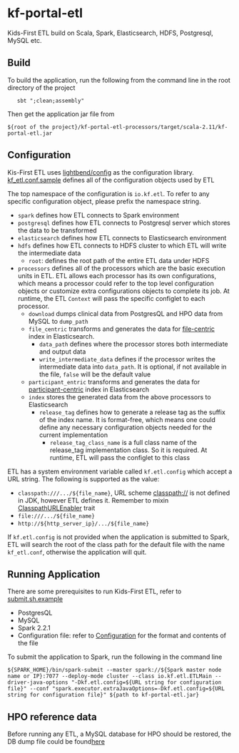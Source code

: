 # kf-portal-etl

Kids-First ETL build on Scala, Spark, Elasticsearch, HDFS, Postgresql, MySQL etc.

## Build

To build the application, run the following from the command line in the root directory of the project

```    sbt ";clean;assembly"   ```

Then get the application jar file from

```${root of the project}/kf-portal-etl-processors/target/scala-2.11/kf-portal-etl.jar ```

## Configuration

Kis-First ETL uses [lightbend/config](https://github.com/lightbend/config) as the configuration library. [kf_etl.conf.sample](./kf-portal-etl-processors/src/main/resources/kf_etl.conf.sample) defines all of the configuration objects used by ETL

The top namespace of the configuration is `io.kf.etl`. To refer to any specific configuration object, please prefix the namespace string.

* `spark` defines how ETL connects to Spark environment
* `postgresql` defines how ETL connects to Postgresql server which stores the data to be transformed
* `elasticsearch` defines how ETL connects to Elasticsearch environment
* `hdfs` defines how ETL connects to HDFS cluster to which ETL will write the intermediate data
    * `root`: defines the root path of the entire ETL data under HDFS 
* `processors` defines all of the processors which are the basic execution units in ETL. ETL allows each processor has its own configurations, which means a processor could refer to the top level configuration objects or customize extra configurations objects to complete its job. At runtime, the ETL `Context` will pass the specific configlet to each processor.
    * `download` dumps clinical data from PostgresQL and HPO data from MySQL to `dump_path`
    * `file_centric` transforms and generates the data for [file-centric](https://github.com/kids-first/kf-es-model/blob/master/es-model-archive/kf-es-model-latest/file_centric.mapping.json) index in Elasticsearch. 
        * `data_path` defines where the processor stores both intermediate and output data
        * `write_intermediate_data` defines if the processor writes the intermediate data into `data_path`. It is optional, if not available in the file, `false` will be the default value
    * `participant_entric` transforms and generates the data for [participant-centric](https://github.com/kids-first/kf-es-model/blob/master/es-model-archive/kf-es-model-latest/participant_centric.mapping.json) index in Elasticsearch
    * `index` stores the generated data from the above processors to Elasticsearch
        * `release_tag` defines how to generate a release tag as the suffix of the index name. It is format-free, which means one could define any necessary configuration objects needed for the current implementation
            * `release_tag_class_name` is a full class name of the release_tag implementation class. So it is required. At runtime, ETL will pass the configlet to this class

ETL has a system environment variable called `kf.etl.config` which accept a URL string. The following is supported as the value:
* `classpath:///.../${file_name}`, URL scheme [classpath://](./kf-portal-etl-common/src/main/scala/io/kf/etl/common/url) is not defined in JDK, however ETL defines it. Remember to mixin [ClasspathURLEnabler](./kf-portal-etl-common/src/main/scala/io/kf/etl/common/url/ClasspathURLEnabler.scala) trait
* `file:///.../${file_name}`
* `http://${http_server_ip}/.../${file_name}`

If `kf.etl.config` is not provided when the application is submitted to Spark, ETL will search the root of the class path for the default file with the name `kf_etl.conf`, otherwise the application will quit.

## Running Application

There are some prerequisites to run Kids-First ETL, refer to [submit.sh.example](submit.sh.example)

* PostgresQL
* MySQL
* Spark 2.2.1 
* Configuration file: refer to [Configuration]() for the format and contents of the file

To submit the application to Spark, run the following in the command line

``` ${SPARK_HOME}/bin/spark-submit --master spark://${Spark master node name or IP}:7077 --deploy-mode cluster --class io.kf.etl.ETLMain --driver-java-options "-Dkf.etl.config=${URL string for configuration file}" --conf "spark.executor.extraJavaOptions=-Dkf.etl.config=${URL string for configuration file}" ${path to kf-portal-etl.jar} ```


## HPO reference data

Before running any ETL, a MySQL database for HPO should be restored, the DB dump file could be found[here](http://human-phenotype-ontology.github.io/downloads.html)
